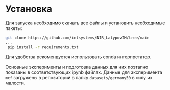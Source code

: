 # Установка

Для запуска необходимо скачать все файлы и установить необходимые пакеты:

   ```bash
   git clone https://github.com/intsystems/NIR_LatypovIM/tree/main
   ...
    pip install -r requirements.txt
   ```

Для удобства рекомендуется использовать conda интерпретатор.

Основные эксперименты и подготовка данных для них поэтапно показаны в соответствующих ipynb файлах. Данные для эксперимента `mcf` загружены в репозиторий в папку `datasets/germany50` в силу их малости.
